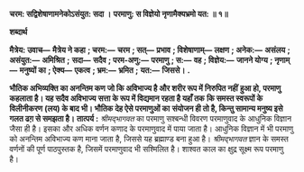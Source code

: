 **चरम: सद्विशेषाणामनेकोऽसंयुत: सदा ।** **परमाणु: स विज्ञेयो नृणामैक्यभ्रमो यत: ॥ १॥** 

**शब्दार्थ** 

**मैत्रेय: उवाच—** **मैत्रेय ने कहा** **; चरम:—** **चरम** **; सत्—** **प्रभाव** **; विशेषाणाम्—** **लक्षण** **; अनेक:—** **असंलय** **; असंयुत:—** **अमिश्रित** **;** **सदा—** **सदैव** **; परम-अणु:—** **परमाणु** **; स:—** **वह** **; विज्ञेय:—** **जानने योग्य** **; नृणाम्—** **मनुष्यों का** **; ऐक्य—** **एकत्व** **; भ्रम:—** **भ्रमित** **;** **यत:—** **जिससे।** **.** 

**भौतिक अभिव्यक्ति का अनन्तिम कण जो कि अविभाज्य है और शरीर रूप में निरुपित नहीं** **हुआ हो, परमाणु कहलाता है। यह सदैव अविभाज्य सत्ता के रूप में विद्यमान रहता है यहाँ तक** **कि समस्त स्वरूपों के विलीनीकरण (लय) के बाद भी। भौतिक देह ऐसे परमाणुओं का** **संयोजन ही तो है, किन्तु सामान्य मनुष्य इसे गलत ढग़ से समझता है।** **तात्पर्य :** *श्रीमद्भागवत* का परमाणु सश्बन्धी विवरण परमाणुवाद के आधुनिक विज्ञान जैसा ही है। इसका और अधिक वर्णन कणाद के परमाणुवाद में पाया जाता है। आधुनिक विज्ञान में भी परमाणु को अनन्तिम अविभाज्य कण माना जाता है, जिससे यह ब्रह्माण्ड बना हुआ है। *श्रीमद्भागवत* ज्ञान के समस्त वर्णनों की पूर्ण पाठपुस्तक है, जिसमें परमाणुवाद भी सश्मिलित है। शाश्वत काल का क्षुद्र सूक्ष्म रूप परमाणु है।  